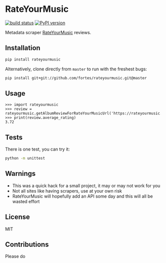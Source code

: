 # RateYourMusic

[![build status](https://travis-ci.org/fortes/rateyourmusic.svg?branch=master)](https://travis-ci.org/fortes/rateyourmusic) [![PyPI version](https://badge.fury.io/py/rateyourmusic.svg)](https://badge.fury.io/py/rateyourmusic)

Metadata scraper [RateYourMusic](https://rateyourmusic.com) reviews.

## Installation

```sh
pip install rateyourmusic
```

Alternatively, clone directly from `master` to run with the freshest bugs:

```sh
pip install git+git://github.com/fortes/rateyourmusic.git@master
```

## Usage

```
>>> import rateyourmusic
>>> review = rateyourmusic.getAlbumReviewForRateYourMusicUrl('https://rateyourmusic.com/release/album/edan/beauty_and_the_beat/')
>>> print(review.average_rating)
3.72
```

## Tests

There is one test, you can try it:

```bash
python -m unittest
```

## Warnings

* This was a quick hack for a small project, it may or may not work for you
* Not all sites like having scrapers, use at your own risk
* RateYourMusic will hopefully add an API some day and this will all be wasted effort

## License

MIT

## Contributions

Please do
